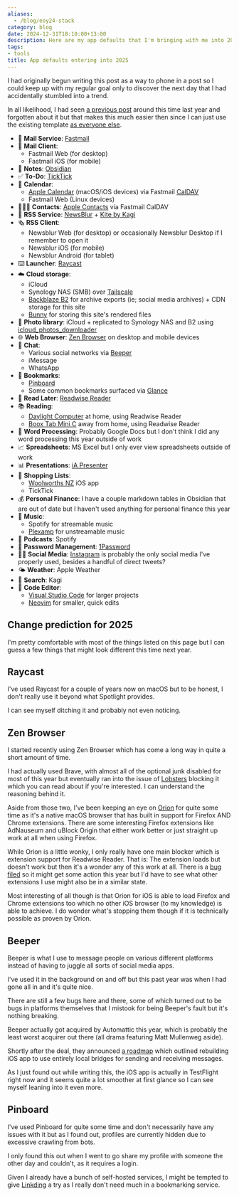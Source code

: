```yaml
---
aliases:
  - /blog/eoy24-stack
category: blog
date: 2024-12-31T18:10:00+13:00
description: Here are my app defaults that I'm bringing with me into 2025
tags:
- tools
title: App defaults entering into 2025
---
```


I had originally begun writing this post as a way to phone in a post so I could keep up with my regular goal only to discover the next day that I had accidentally stumbled into a trend.

In all likelihood, I had seen [a previous post](https://kevquirk.com/blog/my-default-apps-at-the-end-of-2023) around this time last year and forgotten about it but that makes this much easier then since I can just use the existing template [as everyone else](https://defaults.rknight.me/).

- 📨 **Mail Service**: [Fastmail](https://fastmail.com)
- 📮 **Mail Client**:
  - Fastmail Web (for desktop)
  - Fastmail iOS (for mobile)
- 📝 **Notes**: [Obsidian](https://obsidian.md)
- ✅ **To-Do**: [TickTick](https://ticktick.com)
- 📆 **Calendar**:
  - [Apple Calendar](https://en.wikipedia.org/wiki/Calendar_(Apple)) (macOS/iOS devices) via Fastmail [CalDAV](https://en.wikipedia.org/wiki/CalDAV)
  - Fastmail Web (Linux devices)
- 🙍🏻‍♂️ **Contacts**: [Apple Contacts](https://en.wikipedia.org/wiki/Contacts_(Apple)) via Fastmail CalDAV
- 📖 **RSS Service**: [NewsBlur](https://newsblur.com/) + [Kite by Kagi](https://kite.kagi.com/)
- 🗞️ **RSS Client**:
  - Newsblur Web (for desktop) or occasionally Newsblur Desktop if I remember to open it
  - Newsblur iOS (for mobile)
  - Newsblur Android (for tablet)
- ⌨️ **Launcher**: [Raycast](https://www.raycast.com/)
- ☁️ **Cloud storage**:
  - iCloud
  - Synology NAS (SMB) over [Tailscale](https://tailscale.com/)
  - [Backblaze B2](https://www.backblaze.com/cloud-storage) for archive exports (ie; social media archives) + CDN storage for this site
  - [Bunny](https://bunny.net/) for storing this site's rendered files
- 🌅 **Photo library**: iCloud + replicated to Synology NAS and B2 using [icloud_photos_downloader](https://github.com/icloud-photos-downloader/icloud_photos_downloader)
- 🌐 **Web Browser**: [Zen Browser](https://github.com/zen-browser/desktop) on desktop and mobile devices
- 💬 **Chat**:
  - Various social networks via [Beeper](https://www.beeper.com/)
  - iMessage
  - WhatsApp
- 🔖 **Bookmarks**:
  - [Pinboard](https://pinboard.in)
  - Some common bookmarks surfaced via [Glance](https://github.com/glanceapp/glance)
- 📑 **Read Later**: [Readwise Reader](https://read.readwise.io)
- 📚 **Reading**:
  - [Daylight Computer](https://daylightcomputer.com/) at home, using Readwise Reader
  - [Boox Tab Mini C](https://shop.boox.com/products/tabminic) away from home, using Readwise Reader
- 📜 **Word Processing**: Probably Google Docs but I don't think I did any word processing this year outside of work
- 📈 **Spreadsheets**: MS Excel but I only ever view spreadsheets outside of work
- 📊 **Presentations**: [iA Presenter](https://ia.net/presenter)
- 🛒 **Shopping Lists**:
  - [Woolworths NZ](https://apps.apple.com/nz/app/woolworths-nz/id1278164689) iOS app
  - TickTick
- 💰 **Personal Finance**: I have a couple markdown tables in Obsidian that are out of date but I haven't used anything for personal finance this year
- 🎵 **Music**:
  - Spotify for streamable music
  - [Plexamp](https://www.plex.tv/plexamp/) for unstreamable music
- 🎤 **Podcasts**: Spotify
- 🔐 **Password Management**: [1Password](https://1password.com/)
- 🤦‍♂️ **Social Media**: [Instagram](https://www.instagram.com/) is probably the only social media I've properly used, besides a handful of direct tweets?
- 🌤️ **Weather**: Apple Weather
- 🔎 **Search**: Kagi
- 🧮 **Code Editor**:
  - [Visual Studio Code](https://code.visualstudio.com/) for larger projects
  - [Neovim](https://github.com/neovim/neovim) for smaller, quick edits 

## Change prediction for 2025

I'm pretty comfortable with most of the things listed on this page but I can guess a few things that might look different this time next year.

## Raycast

I've used Raycast for a couple of years now on macOS but to be honest, I don't really use it beyond what Spotlight provides.

I can see myself ditching it and probably not even noticing.

## Zen Browser

I started recently using Zen Browser which has come a long way in quite a short amount of time.

I had actually used Brave, with almost all of the optional junk disabled for most of this year but eventually ran into the issue of [Lobsters](http://lobste.rs) blocking it which you can read about if you're interested. I can understand the reasoning behind it.

Aside from those two, I've been keeping an eye on [Orion](https://kagi.com/orion/) for quite some time as it's a native macOS browser that has built in support for Firefox AND Chrome extensions. There are some interesting Firefox extensions like AdNauseum and uBlock Origin that either work better or just straight up work at all when using Firefox.

While Orion is a little wonky, I only really have one main blocker which is extension support for Readwise Reader. That is: The extension loads but doesn't work but then it's a wonder any of this work at all. There is a [bug filed](https://orionfeedback.org/d/2578-readwise-highlighter-extension-both-chrome-and-firefox-doesnt-work/12) so it might get some action this year but I'd have to see what other extensions I use might also be in a similar state.

Most interesting of all though is that Orion for iOS is able to load Firefox and Chrome extensions too which no other iOS browser (to my knowledge) is able to achieve. I do wonder what's stopping them though if it is technically possible as proven by Orion.

## Beeper

Beeper is what I use to message people on various different platforms instead of having to juggle all sorts of social media apps.

I've used it in the background on and off but this past year was when I had gone all in and it's quite nice.

There are still a few bugs here and there, some of which turned out to be bugs in platforms themselves that I mistook for being Beeper's fault but it's nothing breaking.

Beeper actually got acquired by Automattic this year, which is probably the least worst acquirer out there (all drama featuring Matt Mullenweg aside).

Shortly after the deal, they announced [a roadmap](https://blog.beeper.com/2024/06/04/2024-beeper-roadmap/) which outlined rebuilding iOS app to use entirely local bridges for sending and receiving messages.

As I just found out while writing this, the iOS app is actually in TestFlight right now and it seems quite a lot smoother at first glance so I can see myself leaning into it even more.

## Pinboard

I've used Pinboard for quite some time and don't necessarily have any issues with it but as I found out, profiles are currently hidden due to excessive crawling from bots.

I only found this out when I went to go share my profile with someone the other day and couldn't, as it requires a login.

Given I already have a bunch of self-hosted services, I might be tempted to give [Linkding](https://linkding.link/) a try as I really don't need much in a bookmarking service.